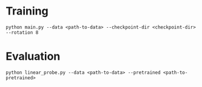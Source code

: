 # Training
```
python main.py --data <path-to-data> --checkpoint-dir <checkpoint-dir> --rotation 8
```
# Evaluation
```
python linear_probe.py --data <path-to-data> --pretrained <path-to-pretrained>
```